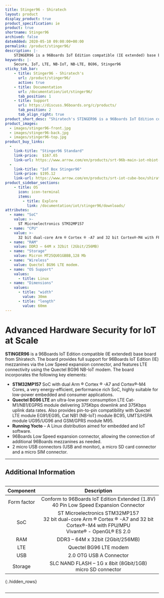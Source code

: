 ```yaml
---
title: Stinger96 - Shiratech
layout: product
display_product: true
product_specification: ie
product: true
shortname: Stinger96
archived: false
dateAdded: 2020-05-10 09:00:00+00:00
permalink: /product/stinger96/
description: |-
    STINGER96 is a 96Boards IoT Edition compatible (IE extended) base board from Shiratech. The board provides full support for 96Boards IoT Edition (IE) mezzanines via the Low Speed expansion connector, and features LTE connectivity using the Quectel BG96 NB-IoT modem. Quectel BG96 LTE, an ultra-low power consumption LTE Cat-M1/NB1/EGPRS module delivering 375Kbps downlink and 375Kbps uplink data rates. Also provides pin-to-pin compatibility with Quectel LTE module EG91/EG95, Cat NB1 (NB-IoT) module BC95, UMTS/HSPA module UG95/UG96 and GSM/GPRS module M95.
keywords: |-
    Secure, IoT, LTE, NB-IoT, NB-LTE, BG96, Stinger96
sticky_tab_bar:
    - title: Stinger96 - Shiratech's
      url: /product/stinger96/
      active: true
    - title: Documentation
      url: /documentation/iot/stinger96/
      tab_position: 1
    - title: Support
      url: https://discuss.96boards.org/c/products/
      tab_position: 2
      tab_align_right: true
product_short_desc: "Shiratech's STINGER96 is a 96Boards IoT Edition compatible (IE extended) base board from Shiratech. The board provides full support for 96Boards IoT Edition (IE) mezzanines via the Low Speed expansion connector, and features LTE connectivity using the Quectel BG96 NB-IoT modem."
product_images:
  - images/stinger96-front.jpg
  - images/stinger96-back.jpg
  - images/stinger96-top.jpg
product_buy_links:
  -
    link-title: "Stinger96 Standard"
    link-price:  $167.65
    link-url: https://www.arrow.com/en/products/srt-96b-main-iot-nbiot-stm-mp157/shiratech
  -
    link-title: "IoT Box Stinger96"
    link-price: $195.12
    link-url: https://www.arrow.com/en/products/srt-iot-cube-box/shiratech
product_sidebar_sections:
    - title: OS
      icon: icon-terminal
      items:
        - title: Explore
          link: /documentation/iot/stinger96/downloads/
attributes:
  - name: "SoC"
    value: >-
      ST Microelectronics STM32MP157
  - name: "CPU"
    value: >-
      32 bit dual-core Arm ® Cortex ® -A7 and 32 bit Cortex®-M4 with FPU/MPU
  - name: "RAM"
    value: DDR3 – 64M x 32bit (2Gbit/256MB)
  - name: "Storage"
    value: Micron MT25QU01GBBB,128 Mb
  - name: "Wireless"
    value: Quectel BG96 LTE modem.
  - name: "OS Support"
    values:
      - title: Linux
  - name: "Dimensions"
    values:
      - title: "width"
        value: 30mm
      - title: "length"
        value: 60mm
---
```


# Advanced Hardware Security for IoT at Scale

**STINGER96** is a 96Boards IoT Edition compatible (IE extended) base board from Shiratech. The board provides full support for 96Boards IoT Edition (IE) mezzanines via the Low Speed expansion connector, and features LTE connectivity using the Quectel BG96 NB-IoT modem.
The board incorporates the following key elements:
- **STM32MP157** SoC with dual Arm ® Cortex ® -A7 and Cortex®-M4 Cores, a very energy-efficient, performance rich SoC, highly suitable for low-power embedded and consumer applications.
- **Quectel BG96 LTE** an ultra-low power consumption LTE Cat-M1/NB1/EGPRS module delivering 375Kbps downlink and 375Kbps uplink data rates. Also provides pin-to-pin compatibility with Quectel LTE module EG91/EG95, Cat NB1 (NB-IoT) module BC95, UMTS/HSPA module UG95/UG96 and GSM/GPRS module M95.
- **Running Yocto** – A Linux distribution aimed for embedded and IoT software.
- 96Boards Low Speed expansion connector, allowing the connection of additional 96Boards mezzanines as needed.
- 2 micro USB connectors (USB and monitor), a micro SD card connector and a micro SIM connector.

***

## Additional Information
<div style="overflow-x:scroll;" markdown="1">


| Component | Description |
|:---------:|:-----------:|
| Form factor | Conform to 96Boards IoT Edition Extended (1.8V)<br>40 Pin Low Speed Expansion Connector |
| SoC | ST Microelectronics STM32MP157<br>32 bit dual-core Arm ® Cortex ® -A7 and 32 bit Cortex®-M4 with FPU/MPU<br>Vivante® - OpenGL® ES 2.0 |
| RAM | DDR3 – 64M x 32bit (2Gbit/256MB) |
| LTE | Quectel BG96 LTE modem |
| USB | 2.0 OTG USB A Connector |
| Storage | SLC NAND FLASH – 1G x 8bit (8Gbit/1GB) <br> micro SD connector |

{:.hidden_rows}

</div>

***
